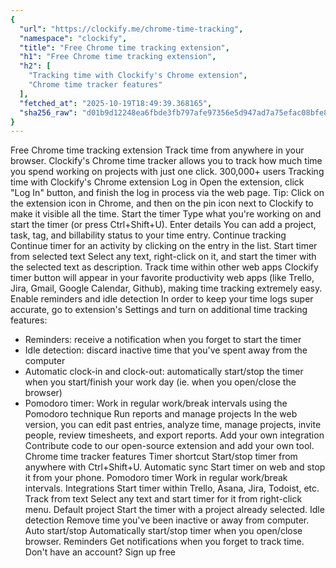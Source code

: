 ```yaml
---
{
  "url": "https://clockify.me/chrome-time-tracking",
  "namespace": "clockify",
  "title": "Free Chrome time tracking extension",
  "h1": "Free Chrome time tracking extension",
  "h2": [
    "Tracking time with Clockify's Chrome extension",
    "Chrome time tracker features"
  ],
  "fetched_at": "2025-10-19T18:49:39.368165",
  "sha256_raw": "d01b9d12248ea6fbde3fb797afe97356e5d947ad7a75efac08bfe8bcb3cc67e3"
}
---
```


Free Chrome time tracking extension
Track time from anywhere in your browser. Clockify's Chrome time tracker allows you to track how much time you spend working on projects with just one click.
300,000+ users
Tracking time with Clockify's Chrome extension
Log in
Open the extension, click "Log In" button, and finish the log in process via the web page.
Tip: Click on the extension icon in Chrome, and then on the pin icon next to Clockify to make it visible all the time.
Start the timer
Type what you're working on and start the timer (or press Ctrl+Shift+U).
Enter details
You can add a project, task, tag, and billability status to your time entry.
Continue tracking
Continue timer for an activity by clicking on the entry in the list.
Start timer from selected text
Select any text, right-click on it, and start the timer with the selected text as description.
Track time within other web apps
Clockify timer button will appear in your favorite productivity web apps (like Trello, Jira, Gmail, Google Calendar, Github), making time tracking extremely easy.
Enable reminders and idle detection
In order to keep your time logs super accurate, go to extension's Settings and turn on additional time tracking features:
- Reminders: receive a notification when you forget to start the timer
- Idle detection: discard inactive time that you've spent away from the computer
- Automatic clock-in and clock-out: automatically start/stop the timer when you start/finish your work day (ie. when you open/close the browser)
- Pomodoro timer: Work in regular work/break intervals using the Pomodoro technique
Run reports and manage projects
In the web version, you can edit past entries, analyze time, manage projects, invite people, review timesheets, and export reports.
Add your own integration
Contribute code to our open-source extension and add your own tool.
Chrome time tracker features
Timer shortcut
Start/stop timer from anywhere with Ctrl+Shift+U.
Automatic sync
Start timer on web and stop it from your phone.
Pomodoro timer
Work in regular work/break intervals.
Integrations
Start timer within Trello, Asana, Jira, Todoist, etc.
Track from text
Select any text and start timer for it from right-click menu.
Default project
Start the timer with a project already selected.
Idle detection
Remove time you've been inactive or away from computer.
Auto start/stop
Automatically start/stop timer when you open/close browser.
Reminders
Get notifications when you forget to track time.
Don't have an account? Sign up free